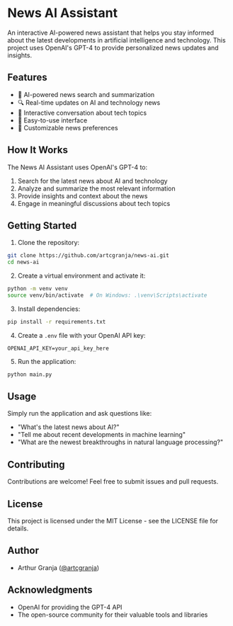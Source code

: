 # News AI Assistant

An interactive AI-powered news assistant that helps you stay informed about the latest developments in artificial intelligence and technology. This project uses OpenAI's GPT-4 to provide personalized news updates and insights.

## Features

- 🤖 AI-powered news search and summarization
- 🔍 Real-time updates on AI and technology news
- 💬 Interactive conversation about tech topics
- 📱 Easy-to-use interface
- 🔄 Customizable news preferences

## How It Works

The News AI Assistant uses OpenAI's GPT-4 to:
1. Search for the latest news about AI and technology
2. Analyze and summarize the most relevant information
3. Provide insights and context about the news
4. Engage in meaningful discussions about tech topics

## Getting Started

1. Clone the repository:
```bash
git clone https://github.com/artcgranja/news-ai.git
cd news-ai
```

2. Create a virtual environment and activate it:
```bash
python -m venv venv
source venv/bin/activate  # On Windows: .\venv\Scripts\activate
```

3. Install dependencies:
```bash
pip install -r requirements.txt
```

4. Create a `.env` file with your OpenAI API key:
```
OPENAI_API_KEY=your_api_key_here
```

5. Run the application:
```bash
python main.py
```

## Usage

Simply run the application and ask questions like:
- "What's the latest news about AI?"
- "Tell me about recent developments in machine learning"
- "What are the newest breakthroughs in natural language processing?"

## Contributing

Contributions are welcome! Feel free to submit issues and pull requests.

## License

This project is licensed under the MIT License - see the LICENSE file for details.

## Author

- Arthur Granja ([@artcgranja](https://github.com/artcgranja))

## Acknowledgments

- OpenAI for providing the GPT-4 API
- The open-source community for their valuable tools and libraries 